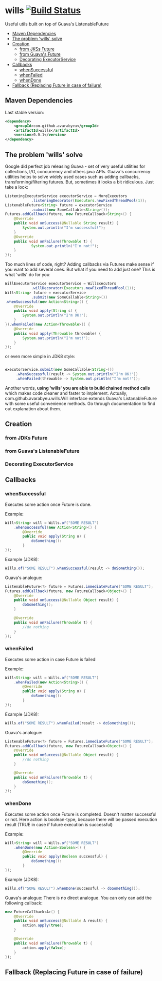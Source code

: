 # wills [![Build Status](https://travis-ci.org/avarabyeu/wills.svg?branch=master)](https://travis-ci.org/avarabyeu/wills)

Useful utils built on top of Guava's ListenableFuture


* [Maven Dependencies](#maven-dependencies)
* [The problem 'wills' solve](#the-problem-'wills'-solve)
* [Creation](#creation)
    * [from JKSs Future](#from-jdks-future)
    * [from Guava's Future](#from-guava's-listenablefuture)
    * [Decorating ExecutorService](#decorating-executorservice)
* [Callbacks](#callbacks)
    * [whenSuccessful](#whenSuccessful)
    * [whenFailed](#whenFailed)
    * [whenDone](#whenDone)
* [Fallback (Replacing Future in case of failure)](#Fallback-Replacing-Future-in-case-of-failure) 

## Maven Dependencies
Last stable version:
```xml
<dependency>
    <groupId>com.github.avarabyeu</groupId>
    <artifactId>wills</artifactId>
    <version>0.0.1</version>
</dependency>
```

## The problem 'wills' solve
Google did perfect job releasing Guava - set of very useful utilities for collections, I/O, concurrency and others java APIs.
Guava's concurrency utilities helps to solve widely used cases such as adding callbacks, transforming/filtering futures. 
But, sometimes it looks a bit ridiculous. Just take a look:

```java
ListeningExecutorService executorService = MoreExecutors
            .listeningDecorator(Executors.newFixedThreadPool(1));
ListenableFuture<String> future = executorService
            .submit(new SomeCallable<String>());
Futures.addCallback(future, new FutureCallback<String>() {
    @Override
    public void onSuccess(@Nullable String result) {
        System.out.println("I'm successful!");
    }
    @Override
    public void onFailure(Throwable t) {
            System.out.println("I'm not!");
    }
});

```

Too much lines of code, right? Adding callbacks via Futures make sense if you want to add several ones. But what if you need to add just one?
This is what 'wills' do for you:

```java
WillExecutorService executorService = WillExecutors
            .willDecorator(Executors.newFixedThreadPool(1));
Will<String> future = executorService
            .submit(new SomeCallable<String>())
.whenSuccessful(new Action<String>() {
    @Override
    public void apply(String s) {
        System.out.println("I'm OK!");
    }
}).whenFailed(new Action<Throwable>() {
    @Override
    public void apply(Throwable throwable) {
        System.out.println("I'm not!");
    }
});
```
or even more simple in JDK8 style:

```java

executorService.submit(new SomeCallable<String>())
     .whenSuccessful(result -> System.out.println("I'm OK!"))
     .whenFailed(throwable -> System.out.println("I'm not!"));

```

Another words, **using 'wills' you are able to build chained method calls** which makes code cleaner and faster to implement.
Actually, com.github.avarabyeu.wills.Will interface extends Guava's ListanableFuture with some useful convenience methods.
Go through documentation to find out explanation about them.

## Creation

### from JDKs Future
### from Guava's ListenableFuture
### Decorating ExecutorService

## Callbacks

### whenSuccessful
Executes some action once Future is done.

Example:
```java
Will<String> will = Wills.of("SOME RESULT")
    .whenSuccessful(new Action<String>() {
        @Override
        public void apply(String o) {
            doSomething():
        }
});

```
Example (JDK8):
```java
Wills.of("SOME RESULT").whenSuccessful(result -> doSomething());

```


Guava's analogue:

```java
ListenableFuture<?> future = Futures.immediateFuture("SOME RESULT");
Futures.addCallback(future, new FutureCallback<Object>() {
    @Override
    public void onSuccess(@Nullable Object result) {
        doSomething();
    }

    @Override
    public void onFailure(Throwable t) {
        //do nothing
    }
});
```

### whenFailed
Executes some action in case Future is failed

Example:
```java
Will<String> will = Wills.of("SOME RESULT")
    .whenFailed(new Action<String>() {
        @Override
        public void apply(String o) {
            doSomething():
        }
});

```
Example (JDK8):
```java
Wills.of("SOME RESULT").whenFailed(result -> doSomething());

```


Guava's analogue:

```java
ListenableFuture<?> future = Futures.immediateFuture("SOME RESULT");
Futures.addCallback(future, new FutureCallback<Object>() {
    @Override
    public void onSuccess(@Nullable Object result) {
        //do nothing
    }

    @Override
    public void onFailure(Throwable t) {
        doSomething();
    }
});
```

### whenDone
Executes some action once Future is completed. Doesn't matter successful or not.
Here action is boolean-type, because there will be passed execution result (TRUE in case if future execution is successful)

Example:
```java
Will<String> will = Wills.of("SOME RESULT")
    .whenDone(new Action<Boolean>() {
        @Override
        public void apply(Boolean successful) {
            doSomething():
        }
});

```
Example (JDK8):
```java
Wills.of("SOME RESULT").whenDone(successful -> doSomething());

```


Guava's analogue: There is no direct analogue. You can only can add the following callback:

```java
new FutureCallback<A>() {
    @Override
    public void onSuccess(@Nullable A result) {
        action.apply(true);
    }

    @Override
    public void onFailure(Throwable t) {
        action.apply(false);
    }
});
```

## Fallback (Replacing Future in case of failure)